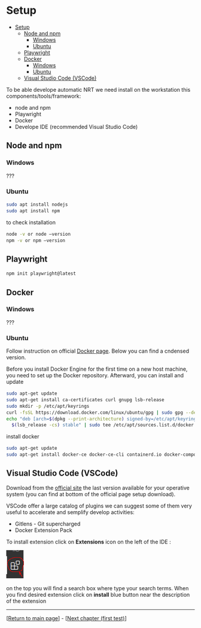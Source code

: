 # Setup

- [Setup](#setup)
  - [Node and npm](#node-and-npm)
    - [Windows](#windows)
    - [Ubuntu](#ubuntu)
  - [Playwright](#playwright)
  - [Docker](#docker)
    - [Windows](#windows-1)
    - [Ubuntu](#ubuntu-1)
  - [Visual Studio Code (VSCode)](#visual-studio-code-vscode)


To be able develope automatic NRT we need install on the workstation this components/tools/framework:

* node and npm
* Playwright
* Docker
* Develope IDE (recommended Visual Studio Code)

## Node and npm

### Windows

???

### Ubuntu

```sh
sudo apt install nodejs
sudo apt install npm
```

to check installation

```sh
node -v or node –version
npm -v or npm –version
```

## Playwright

```sh
npm init playwright@latest
```

## Docker

### Windows

???

### Ubuntu

Follow instruction on official [Docker page](https://docs.docker.com/engine/install/ubuntu/). Below you can find a cndensed version.

Before you install Docker Engine for the first time on a new host machine, you need to set up the Docker repository. Afterward, you can install and update 

```sh
sudo apt-get update
sudo apt-get install ca-certificates curl gnupg lsb-release
sudo mkdir -p /etc/apt/keyrings
curl -fsSL https://download.docker.com/linux/ubuntu/gpg | sudo gpg --dearmor -o /etc/apt/keyrings/docker.gpg
echo "deb [arch=$(dpkg --print-architecture) signed-by=/etc/apt/keyrings/docker.gpg] https://download.docker.com/linux/ubuntu \
  $(lsb_release -cs) stable" | sudo tee /etc/apt/sources.list.d/docker.list > /dev/null
```

install docker 

```sh
sudo apt-get update
sudo apt-get install docker-ce docker-ce-cli containerd.io docker-compose-plugin
```

## Visual Studio Code (VSCode)

Download from the [official site](https://code.visualstudio.com/) the last version available for your operative system (you can find at bottom of the official page setup download).

VSCode offer a large catalog of plugins we can suggest some of them very useful to accelerate and semplify develop activities:

* Gitlens - Git supercharged
* Docker Extension Pack

To install extension click on **Extensions** icon on the left of the IDE :

![VSCode extensions](1_setup/extensions.png)

on the top you will find a search box where type your search terms. When you find desired extension click on **install** blue button near the description of the extension

---

[[Return to main page](./0_NRT.md)] - [[Next chapter (first test)](./2_FIRST_TEST.md)]